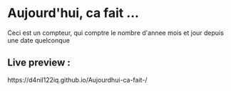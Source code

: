 <h1>Aujourd'hui, ca fait ...</h1>

<p>Ceci est un compteur, qui comptre le nombre d'annee mois et jour depuis une date quelconque</p>

<h2> Live preview : </h2>
<p>https://d4nil122iq.github.io/Aujourdhui-ca-fait-/</p>
